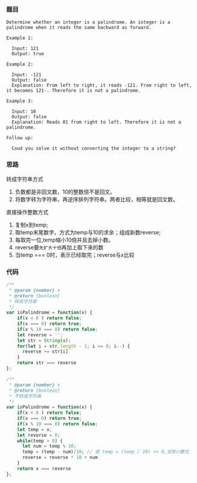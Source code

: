 ### 题目
```
Determine whether an integer is a palindrome. An integer is a palindrome when it reads the same backward as forward.

Example 1:

  Input: 121
  Output: true

Example 2:

  Input: -121
  Output: false
  Explanation: From left to right, it reads -121. From right to left, it becomes 121-. Therefore it is not a palindrome.

Example 3:

  Input: 10
  Output: false
  Explanation: Reads 01 from right to left. Therefore it is not a palindrome.

Follow up:

  Coud you solve it without converting the integer to a string?
```

### 思路
转成字符串方式
1. 负数都是非回文数，10的整数倍不是回文。
2. 将数字转为字符串，再逆序排列字符串。两者比较，相等就是回文数。

直接操作整数方式
1. 复制x到temp;
2. 取temp末尾数字，方式为temp与10的求余；组成新数reverse;
3. 每取完一位,temp缩小10倍并且去掉小数。
4. reverse要`先扩大十倍`再加上取下来的数
5. 当temp === 0时，表示已经取完；reverse与x比较

### 代码
```js
/**
 * @param {number} x
 * @return {boolean}
 * 转成字符串
 */
var isPalindrome = function(x) {
    if(x < 0 ) return false;
    if(x === 0) return true;
    if(x % 10 === 0) return false;
    let reverse = '';
    let str = String(x);
    for(let i = str.length - 1; i >= 0; i--) {
      reverse += str[i]
    }
    return str === reverse
};

/**
 * @param {number} x
 * @return {boolean}
 * 不转成字符串
 */
var isPalindrome = function(x) {
    if(x < 0 ) return false;
    if(x === 0) return true;
    if(x % 10 === 0) return false;
    let temp = x;
    let reverse = 0;
    while(temp > 0) {
      let num = temp % 10;
      temp = (temp - num)/10; // 或 temp = (temp / 10) >> 0,去除小数位
      reverse = reverse * 10 + num
    }
    return x === reverse
};
```
